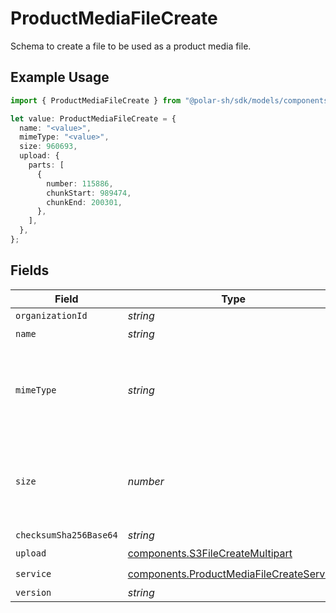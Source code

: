 # ProductMediaFileCreate

Schema to create a file to be used as a product media file.

## Example Usage

```typescript
import { ProductMediaFileCreate } from "@polar-sh/sdk/models/components";

let value: ProductMediaFileCreate = {
  name: "<value>",
  mimeType: "<value>",
  size: 960693,
  upload: {
    parts: [
      {
        number: 115886,
        chunkStart: 989474,
        chunkEnd: 200301,
      },
    ],
  },
};
```

## Fields

| Field                                                                                                | Type                                                                                                 | Required                                                                                             | Description                                                                                          |
| ---------------------------------------------------------------------------------------------------- | ---------------------------------------------------------------------------------------------------- | ---------------------------------------------------------------------------------------------------- | ---------------------------------------------------------------------------------------------------- |
| `organizationId`                                                                                     | *string*                                                                                             | :heavy_minus_sign:                                                                                   | N/A                                                                                                  |
| `name`                                                                                               | *string*                                                                                             | :heavy_check_mark:                                                                                   | N/A                                                                                                  |
| `mimeType`                                                                                           | *string*                                                                                             | :heavy_check_mark:                                                                                   | MIME type of the file. Only images are supported for this type of file.                              |
| `size`                                                                                               | *number*                                                                                             | :heavy_check_mark:                                                                                   | Size of the file. A maximum of 10 MB is allowed for this type of file.                               |
| `checksumSha256Base64`                                                                               | *string*                                                                                             | :heavy_minus_sign:                                                                                   | N/A                                                                                                  |
| `upload`                                                                                             | [components.S3FileCreateMultipart](../../models/components/s3filecreatemultipart.md)                 | :heavy_check_mark:                                                                                   | N/A                                                                                                  |
| `service`                                                                                            | [components.ProductMediaFileCreateService](../../models/components/productmediafilecreateservice.md) | :heavy_check_mark:                                                                                   | N/A                                                                                                  |
| `version`                                                                                            | *string*                                                                                             | :heavy_minus_sign:                                                                                   | N/A                                                                                                  |